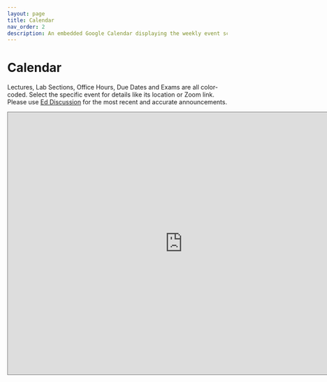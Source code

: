 ```yaml
---
layout: page
title: Calendar
nav_order: 2
description: An embedded Google Calendar displaying the weekly event schedule.
---
```


# Calendar

Lectures, Lab Sections, Office Hours, Due Dates and Exams are all color-coded. Select the specific event for details like its location or Zoom link. Please use [Ed Discussion](https://edstem.org/us/courses/81908/discussion) for the most recent and accurate announcements.

<!-- Google Calendar widget - UPDATE WITH 142gsi@berkeley.edu CALENDAR IDs -->
<iframe src="https://calendar.google.com/calendar/embed?height=600&wkst=1&ctz=America%2FLos_Angeles&showPrint=0&title=PH142%20Fall%202025&src=ZW4udXNhI2hvbGlkYXlAZ3JvdXAudi5jYWxlbmRhci5nb29nbGUuY29t&src=Y18xZGE4YzgyOGI0YzZhN2I5OWVjYjIyYmQ2Nzk2NTBmNGQwNDI2YTJkYTZlOWM5NTYzYWM3ODlmZGVhMDQzMzMxQGdyb3VwLmNhbGVuZGFyLmdvb2dsZS5jb20&src=Y18xZjRmOGYwNzhjMmNhYzQ5OTU2NjY2Y2Y3ODExZjExNjRlOWI0NzNiOTI0OTRhMjI4MDk2ZTMzYTJjMmNiYmNlQGdyb3VwLmNhbGVuZGFyLmdvb2dsZS5jb20&src=Y18wYzY0NDBjMWVmY2Y3MjhhZmQ4NjE1ZGViZDYzNjhhODA3MzA5Y2NlZmRlNWNkOTFlMTliYTI0NGY4MDViOTg0QGdyb3VwLmNhbGVuZGFyLmdvb2dsZS5jb20&src=Y184N2I5OWIxZDE0NDQ4MTdkZjljYmMyYzlhYTkwZWJmYTAzNmY3NGJmOGM1MGJkNDg3OGIyNWQ3MzIwMzFmMDc0QGdyb3VwLmNhbGVuZGFyLmdvb2dsZS5jb20&src=Y184NDA4ODU2M2ZiODQxZTM1NGUyZTI0ZjA4YjRjMzZmZjc4NWViMGZlMDA2Mzg0NzBlNWM0NzI3MGQ1NjFhNTY2QGdyb3VwLmNhbGVuZGFyLmdvb2dsZS5jb20&color=%230b8043&color=%23a79b8e&color=%233f51b5&color=%23e67c73&color=%23ad1457&color=%237cb342" style="border:solid 1px #777" width="800" height="600" frameborder="0" scrolling="no"></iframe>